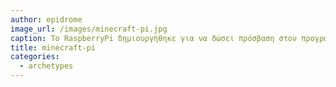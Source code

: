```yaml
---
author: epidrome
image_url: /images/minecraft-pi.jpg
caption: Το RaspberryPi δημιουργήθηκε για να δώσει πρόσβαση στον προγραμματισμό του υπολογιστή σε όσο γίνεται περισσότερους χρήστες και με ιδιαίτερη έμφαση στα παιδιά.
title: minecraft-pi
categories:
  - archetypes
---
```

